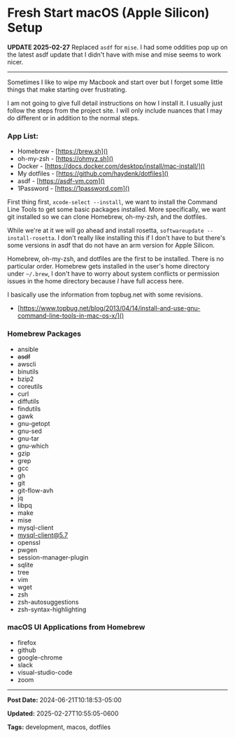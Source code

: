 # Fresh Start macOS (Apple Silicon) Setup

**UPDATE 2025-02-27** Replaced `asdf` for `mise`. I had some oddities pop up on the latest asdf update that I didn't have with mise and mise seems to work nicer.

---

Sometimes I like to wipe my Macbook and start over but I forget some little things that make
starting over frustrating.

I am not going to give full detail instructions on how I install it. I usually just follow the steps
from the project site. I will only include nuances that I may do different or in addition to the normal steps.

<!--more-->

### App List:
* Homebrew - [https://brew.sh]()
* oh-my-zsh - [https://ohmyz.sh]()
* Docker - [https://docs.docker.com/desktop/install/mac-install/]()
* My dotfiles - [https://github.com/haydenk/dotfiles]()
* asdf - [https://asdf-vm.com]()
* 1Password - [https://1password.com]()

First thing first, `xcode-select --install`, we want to install the Command Line Tools to get some basic packages installed. More specifically,
we want git installed so we can clone Homebrew, oh-my-zsh, and the dotfiles.

While we're at it we will go ahead and install rosetta, `softwareupdate --install-rosetta`. I don't really like installing this if I don't have to but
there's some versions in asdf that do not have an arm version for Apple Silicon.

Homebrew, oh-my-zsh, and dotfiles are the first to be installed. There is no particular order. Homebrew gets installed in the user's home directory under
`~/.brew`, I don't have to worry about system conflicts or permission issues in the home directory because *I* have full access here.

I basically use the information from topbug.net with some revisions.

* [https://www.topbug.net/blog/2013/04/14/install-and-use-gnu-command-line-tools-in-mac-os-x/]()

### Homebrew Packages
* ansible
* ~~asdf~~
* awscli
* binutils
* bzip2
* coreutils
* curl
* diffutils
* findutils
* gawk
* gnu-getopt
* gnu-sed
* gnu-tar
* gnu-which
* gzip
* grep
* gcc
* gh
* git
* git-flow-avh
* jq
* libpq
* make
* mise
* mysql-client
* mysql-client@5.7
* openssl
* pwgen
* session-manager-plugin
* sqlite
* tree
* vim
* wget
* zsh
* zsh-autosuggestions
* zsh-syntax-highlighting

### macOS UI Applications from Homebrew
* firefox
* github
* google-chrome
* slack
* visual-studio-code
* zoom

---

**Post Date:** 2024-06-21T10:18:53-05:00

**Updated:** 2025-02-27T10:55:05-0600


**Tags:** development, macos, dotfiles

